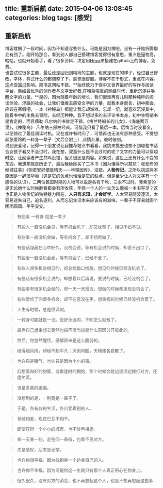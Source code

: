 title: 重新启航
date: 2015-04-06 13:08:45
categories: blog
tags: [感受]
---

## 重新启航

博客耽搁了一段时间，因为不知道写些什么，可能是因为懒吧。没有一开始折腾那会有劲了。刚开始那会，看到别人都自己搭建博客觉得很有意思，重点是逼格高，哈哈。也就开始着手，看了很多资料，决定用[Hexo](http://hexo.io/)来搭建在github上的博客，免费。  
也尝试过很多主题，最后还是回归到精简的主题，也就是现在的样子，经过自己修改，字体，样式什么的都调整了下。感觉很舒服。博客不在于形式，重点在内容。这点受[简书](http://www.jianshu.com/)影响。简书这网站不错，**始终致力于做中文世界最好的写作与阅读平台，集结最优秀的创作者与文字爱好者,在嘈杂喧嚣的网络时代，重新沉淀并唤醒文字的力量。**是的，因为随着年龄的增长，我们很难再有儿时那种纯粹的阅读体验，浮躁的社会，让我们很难去感受文字的力量。就我本身而言，初中那会，应该在寒假吧，一本《神秘岛》都能让我忘却游戏，忘却一切，就喜欢沉浸其中，随着书中的主角去冒险，去经历种种。我不想过多的去评论书本身，初中生畅销书是肯定的，而且儒勒·凡尔纳的书肯定不错，《格兰特船长的儿女》，《海底两万里》，《神秘岛》 凡尔纳三部曲经典。可惜我只看了最后一本，后悔当时没看全，以至错过了最佳阅读时机。现在或许有时间了，可惜再也无法有那种感受。不觉想起张爱玲的一转身一辈子（文后会附上）,此情此景，彼时彼刻。  
说到张爱玲，记得一个朋友说让我推荐她点书看看，我挑来挑去也想不到哪些书适合女孩子看又不会过时，我在想，究竟什么是不会过时的呢？文字的力量可以穿越时空，让阅读者产生共鸣没错，但关键还是内容。如果说，这世上还有什么不变的东西，我想那就是历史了。最后我给她买了二本书《因为懂得所以慈悲：张爱玲的倾城往事》《你若安好便是晴天——林徽因传》，没错，**人物传记**。之所以挑这两本原因是一辞藻华丽（这是它的优点也恰恰是它的缺点，但是至少让人对文字有一个感性的认识），二两位民国时期的人物可以说是各有千秋，三永不过时。我希望的是无论她什么时候翻看都会有所收获，毕竟一个人的一生怎么能被一本书写尽？这也正是人物传记的独特魅力所在，**人只有求知，才会好学**。人太容易随波逐流，太容易迷失自己，追名逐利，从而忘记生活本来应该有的滋味。一辈子不容易就图个团团圆圆、平平安安。

> 有些事 一转身 就是一辈子

> 有些人一直没机会见，等有机会见了，却又犹豫了，相见不如不见。 

> 有些事一直没机会做，等有机会了，却不想再做了。 

> 有些话埋藏在心中好久，没机会说，等有机会说的时候，却说不出口了。 

> 有些爱一直没机会爱，等有机会了，已经不爱了。 


> 有些人很多机会相见的，却总找借口推脱，想见的时候已经没机会了。 

> 有些话有很多机会说的，却想着以后再说，要说的时候，已经没机会了。 

> 有些事有很多机会做的，却一天一天推迟，想做的时候却发现没机会了。 

> 有些爱给了你很多机会，却不在意没在乎，想重视的时候已经没机会爱了。 


> 人生有时候，总是很讽刺。 

> 一转身可能就是一世。说好永远的，不知怎么就散了。 

> 最后自己想来想去竟然也搞不清当初是什么原因分开彼此的。 

> 然后，你忽然醒悟，感情原来是这么脆弱的。 

> 经得起风雨，却经不起平凡；风雨同船，天晴便各自散了。 


> 也许只是赌气，也许只是因为小小的事。 

> 幻想着和好的甜蜜，或重逢时的拥抱，那个时候会是边流泪边捶打对方，还傻笑着。 

> 该是多美的画面。 

> 没想到的是，一别竟是一辈子了。 

> 于是，各有各的生活，各自爱着别的人。 

> 曾经相爱，现在已互不相干。 

> 即使在同一个小小的城市，也不曾再相逢。 

> 某一天某一刻，走在同一条街，也看不见对方。 

> 先是感叹，后来是无奈。 

> 也许你很幸福，因为找到另一个适合自己的人。 

> 也许你不幸福，因为可能你这一生就只有那个人真正用心在你身上。 

> 很久很久，没有对方的消息，也不再想起这个人，也是不想再想起这些事  


